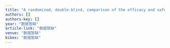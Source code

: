 ```yaml
---
title: "A randomized, double-blind, comparison of the efficacy and safety of low-dose olanzapine plus low-dose trifluoperazine versus full-dose olanzapine in the acute treatment of …"
authors: []
authors-key: []
year: "数据暂缺"
article-link: "数据暂缺"
venue: "数据暂缺"
bibex: "数据暂缺"
---
```

